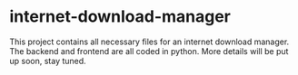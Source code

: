 # internet-download-manager
This project contains all necessary files for an internet download manager. The backend and frontend are all coded in python. More details will be put up soon, stay tuned.
